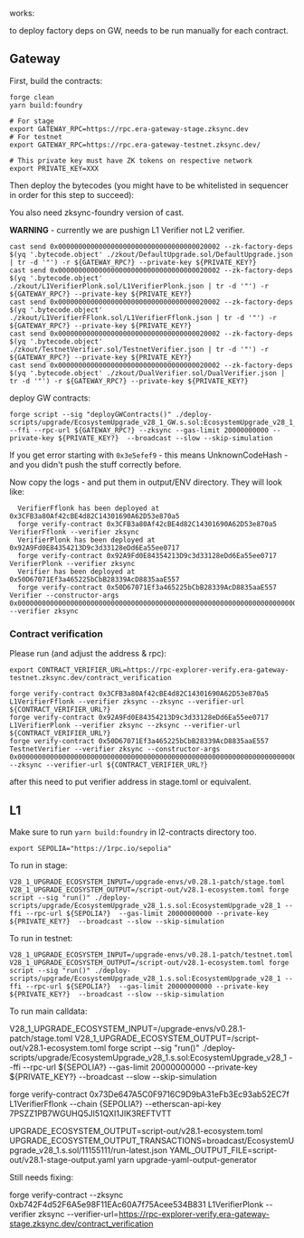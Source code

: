 works: 

to deploy factory deps on GW, needs to be run manually for each contract.

## Gateway

First, build the contracts:

```shell
forge clean
yarn build:foundry
```

```shell
# For stage
export GATEWAY_RPC=https://rpc.era-gateway-stage.zksync.dev
# For testnet
export GATEWAY_RPC=https://rpc.era-gateway-testnet.zksync.dev/

# This private key must have ZK tokens on respective network
export PRIVATE_KEY=XXX
```

Then deploy the bytecodes (you might have to be whitelisted in sequencer in order for this step to succeed):

You also need zksync-foundry version of cast.

**WARNING** - currently we are pushign L1 Verifier not L2 verifier.

```shell
cast send 0x0000000000000000000000000000000000020002 --zk-factory-deps $(yq '.bytecode.object' ./zkout/DefaultUpgrade.sol/DefaultUpgrade.json | tr -d '"') -r ${GATEWAY_RPC?} --private-key ${PRIVATE_KEY?}
cast send 0x0000000000000000000000000000000000020002 --zk-factory-deps $(yq '.bytecode.object' ./zkout/L1VerifierPlonk.sol/L1VerifierPlonk.json | tr -d '"') -r ${GATEWAY_RPC?} --private-key ${PRIVATE_KEY?}
cast send 0x0000000000000000000000000000000000020002 --zk-factory-deps $(yq '.bytecode.object' ./zkout/L1VerifierFFlonk.sol/L1VerifierFflonk.json | tr -d '"') -r ${GATEWAY_RPC?} --private-key ${PRIVATE_KEY?}
cast send 0x0000000000000000000000000000000000020002 --zk-factory-deps $(yq '.bytecode.object' ./zkout/TestnetVerifier.sol/TestnetVerifier.json | tr -d '"') -r ${GATEWAY_RPC?} --private-key ${PRIVATE_KEY?}
cast send 0x0000000000000000000000000000000000020002 --zk-factory-deps $(yq '.bytecode.object' ./zkout/DualVerifier.sol/DualVerifier.json | tr -d '"') -r ${GATEWAY_RPC?} --private-key ${PRIVATE_KEY?}
```


deploy GW contracts: 

```shell
forge script --sig "deployGWContracts()" ./deploy-scripts/upgrade/EcosystemUpgrade_v28_1_GW.s.sol:EcosystemUpgrade_v28_1_GW --ffi --rpc-url ${GATEWAY_RPC?} --zksync --gas-limit 20000000000 --private-key ${PRIVATE_KEY?}  --broadcast --slow --skip-simulation
```

If you get error starting with `0x3e5efef9` - this means UnknownCodeHash - and you didn't push the stuff correctly before.

Now copy the logs - and put them in output/ENV directory.
They will look like:

```
  VerifierFflonk has been deployed at 0x3CFB3a80Af42cBE4d82C14301690A62D53e870a5
  forge verify-contract 0x3CFB3a80Af42cBE4d82C14301690A62D53e870a5 VerifierFflonk --verifier zksync
  VerifierPlonk has been deployed at 0x92A9Fd0E84354213D9c3d33128eDd6Ea55ee0717
  forge verify-contract 0x92A9Fd0E84354213D9c3d33128eDd6Ea55ee0717 VerifierPlonk --verifier zksync
  Verifier has been deployed at 0x50D67071Ef3a465225bCbB28339AcD8835aaE557
  forge verify-contract 0x50D67071Ef3a465225bCbB28339AcD8835aaE557 Verifier --constructor-args 0x00000000000000000000000000000000000000000000000000000000000000000000000000000000000000000000000000000000000000000000000000000000 --verifier zksync
```

### Contract verification

Please run (and adjust the address & rpc):

```shell
export CONTRACT_VERIFIER_URL=https://rpc-explorer-verify.era-gateway-testnet.zksync.dev/contract_verification

forge verify-contract 0x3CFB3a80Af42cBE4d82C14301690A62D53e870a5 L1VerifierFflonk --verifier zksync --zksync --verifier-url ${CONTRACT_VERIFIER_URL?}
forge verify-contract 0x92A9Fd0E84354213D9c3d33128eDd6Ea55ee0717 L1VerifierPlonk --verifier zksync --zksync --verifier-url ${CONTRACT_VERIFIER_URL?}
forge verify-contract 0x50D67071Ef3a465225bCbB28339AcD8835aaE557 TestnetVerifier --verifier zksync --constructor-args 0x00000000000000000000000000000000000000000000000000000000000000000000000000000000000000000000000000000000000000000000000000000000 --zksync --verifier-url ${CONTRACT_VERIFIER_URL?}
```

after this need to put verifier address in stage.toml or equivalent.

## L1

Make sure to run `yarn build:foundry` in l2-contracts directory too.

```shell
export SEPOLIA="https://1rpc.io/sepolia"
```

To run in stage:
```shell
V28_1_UPGRADE_ECOSYSTEM_INPUT=/upgrade-envs/v0.28.1-patch/stage.toml V28_1_UPGRADE_ECOSYSTEM_OUTPUT=/script-out/v28.1-ecosystem.toml forge script --sig "run()" ./deploy-scripts/upgrade/EcosystemUpgrade_v28_1.s.sol:EcosystemUpgrade_v28_1 --ffi --rpc-url ${SEPOLIA?}  --gas-limit 20000000000 --private-key ${PRIVATE_KEY?}  --broadcast --slow --skip-simulation
```

To run in testnet:
```shell
V28_1_UPGRADE_ECOSYSTEM_INPUT=/upgrade-envs/v0.28.1-patch/testnet.toml V28_1_UPGRADE_ECOSYSTEM_OUTPUT=/script-out/v28.1-ecosystem.toml forge script --sig "run()" ./deploy-scripts/upgrade/EcosystemUpgrade_v28_1.s.sol:EcosystemUpgrade_v28_1 --ffi --rpc-url ${SEPOLIA?}  --gas-limit 20000000000 --private-key ${PRIVATE_KEY?}  --broadcast --slow --skip-simulation
```


To run main calldata: 

 V28_1_UPGRADE_ECOSYSTEM_INPUT=/upgrade-envs/v0.28.1-patch/stage.toml V28_1_UPGRADE_ECOSYSTEM_OUTPUT=/script-out/v28.1-ecosystem.toml forge script --sig "run()" ./deploy-scripts/upgrade/EcosystemUpgrade_v28_1.s.sol:EcosystemUpgrade_v28_1 --ffi --rpc-url ${SEPOLIA?}  --gas-limit 20000000000 --private-key ${PRIVATE_KEY?}  --broadcast --slow --skip-simulation

 forge verify-contract 0x73De647A5C0F9716C9D9bA31eFb3Ec93ab52EC7f L1VerifierFflonk --chain {SEPOLIA?} --etherscan-api-key 7PSZZ1PB7WGUHQ5JI51QXI1JIK3REFTVTT

 UPGRADE_ECOSYSTEM_OUTPUT=script-out/v28.1-ecosystem.toml UPGRADE_ECOSYSTEM_OUTPUT_TRANSACTIONS=broadcast/EcosystemUpgrade_v28_1.s.sol/11155111/run-latest.json YAML_OUTPUT_FILE=script-out/v28.1-stage-output.yaml yarn upgrade-yaml-output-generator

Still needs fixing: 

forge verify-contract --zksync 0xb742F4d52F6A5e98F11EAc60A7f75Acee534B831 L1VerifierPlonk --verifier zksync  --verifier-url=https://rpc-explorer-verify.era-gateway-stage.zksync.dev/contract_verification